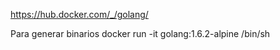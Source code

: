 https://hub.docker.com/_/golang/

Para generar binarios 
docker run -it golang:1.6.2-alpine /bin/sh
